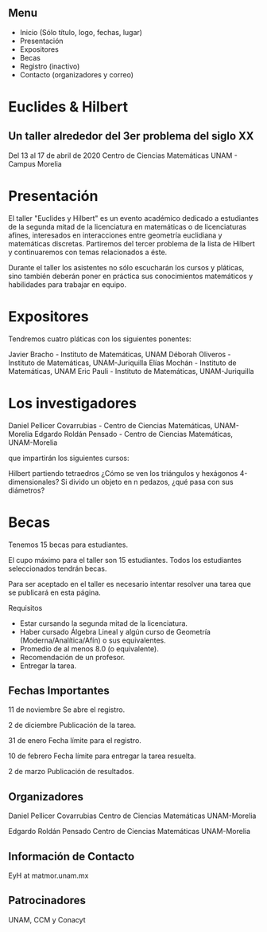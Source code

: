 Menu
----

* Inicio (Sólo título, logo, fechas, lugar)
* Presentación
* Expositores
* Becas
* Registro (inactivo)
* Contacto (organizadores y correo)

Euclides & Hilbert
==================

Un taller alrededor del 3er problema del siglo XX
--------------------------------------------------

Del 13 al 17 de abril de 2020
Centro de Ciencias Matemáticas
UNAM - Campus Morelia

Presentación
============

El taller "Euclides y Hilbert" es un evento académico dedicado a estudiantes de la segunda mitad de la licenciatura en matemáticas o de licenciaturas afines, interesados en interacciones entre geometría euclidiana y matemáticas discretas. Partiremos del tercer problema de la lista de Hilbert y continuaremos con temas relacionados a éste.

Durante el taller los asistentes no sólo escucharán los cursos y pláticas, sino también deberán poner en práctica sus conocimientos matemáticos y habilidades para trabajar en equipo.

Expositores
===========

Tendremos cuatro pláticas con los siguientes ponentes:

Javier Bracho - Instituto de Matemáticas, UNAM
Déborah Oliveros - Instituto de Matemáticas, UNAM-Juriquilla
Elías Mochán - Instituto de Matemáticas, UNAM
Eric Pauli - Instituto de Matemáticas, UNAM-Juriquilla

Los investigadores
==================

Daniel Pellicer Covarrubias - Centro de Ciencias Matemáticas, UNAM-Morelia
Edgardo Roldán Pensado - Centro de Ciencias Matemáticas, UNAM-Morelia

que impartirán los siguientes cursos:

Hilbert partiendo tetraedros
¿Cómo se ven los triángulos y hexágonos 4-dimensionales?
Si divido un objeto en n pedazos, ¿qué pasa con sus diámetros?

Becas
====

Tenemos 15 becas para estudiantes.

El cupo máximo para el taller son 15 estudiantes. Todos los estudiantes seleccionados tendrán becas.

Para ser aceptado en el taller es necesario intentar resolver una tarea que se publicará en esta página.

Requisitos


* Estar cursando la segunda mitad de la licenciatura.
* Haber cursado Álgebra Lineal y algún curso de Geometría (Moderna/Analítica/Afín) o sus equivalentes.
* Promedio de al menos 8.0 (o equivalente).
* Recomendación de un profesor.
* Entregar la tarea.

Fechas Importantes
-------------------

11 de noviembre
Se abre el registro.

2 de diciembre
Publicación de la tarea.

31 de enero
Fecha límite para el registro.

10 de febrero
Fecha límite para entregar la tarea resuelta.

2 de marzo
Publicación de resultados.

Organizadores
-------------

Daniel Pellicer Covarrubias
Centro de Ciencias Matemáticas UNAM-Morelia

Edgardo Roldán Pensado
Centro de Ciencias Matemáticas UNAM-Morelia

Información de Contacto
-----------------------
EyH at matmor.unam.mx

Patrocinadores
--------------
UNAM, CCM y Conacyt
